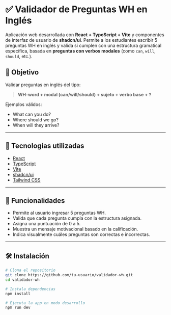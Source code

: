 # ✅ Validador de Preguntas WH en Inglés

Aplicación web desarrollada con **React + TypeScript + Vite** y componentes de interfaz de usuario de **shadcn/ui**. Permite a los estudiantes escribir 5 preguntas WH en inglés y valida si cumplen con una estructura gramatical específica, basada en **preguntas con verbos modales** (como `can`, `will`, `should`, etc.).

## 🎯 Objetivo

Validar preguntas en inglés del tipo:

> **WH-word + modal (can/will/should) + sujeto + verbo base + ?**

Ejemplos válidos:
- What can you do?
- Where should we go?
- When will they arrive?

---

## 🚀 Tecnologías utilizadas

- [React](https://reactjs.org/)
- [TypeScript](https://www.typescriptlang.org/)
- [Vite](https://vitejs.dev/)
- [shadcn/ui](https://ui.shadcn.com/)
- [Tailwind CSS](https://tailwindcss.com/)

---

## 🧠 Funcionalidades

- Permite al usuario ingresar 5 preguntas WH.
- Valida que cada pregunta cumpla con la estructura asignada.
- Asigna una puntuación de 0 a 5.
- Muestra un mensaje motivacional basado en la calificación.
- Indica visualmente cuáles preguntas son correctas e incorrectas.

---

## 🛠️ Instalación

```bash
# Clona el repositorio
git clone https://github.com/tu-usuario/validador-wh.git
cd validador-wh

# Instala dependencias
npm install

# Ejecuta la app en modo desarrollo
npm run dev
